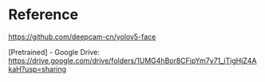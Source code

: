 # Reference
https://github.com/deepcam-cn/yolov5-face

[Pretrained] - Google Drive: https://drive.google.com/drive/folders/1UMG4hBor8CFipYm7y71_iTigHjZ4AkaH?usp=sharing